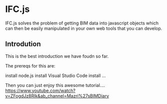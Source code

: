 # IFC.js

IFC.js solves the problem of getting BIM data into javascript objects which can then be easily manipulated in your own web tools that you can develop.

## Introdution 
This is the best introduction we have foudn so far.

The prereqs for this are:

install node.js
install Visual Studio Code
install ...

Then you can just enjoy this awesome tutorial....
https://www.youtube.com/watch?v=ZFogdJz8Rlk&ab_channel=Mazri%27sBIMDiary
